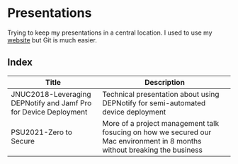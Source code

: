 # Presentations

Trying to keep my presentations in a central location. I used to use my [website](https://yearofthegeek.net) but Git is much easier.

## Index

| Title | Description |
| --- | --- |
| JNUC2018-Leveraging DEPNotify and Jamf Pro for Device Deployment | Technical presentation about using DEPNotify for semi-automated device deployment |
| PSU2021-Zero to Secure | More of a project management talk fosucing on how we secured our Mac environment in 8 months without breaking the business |
